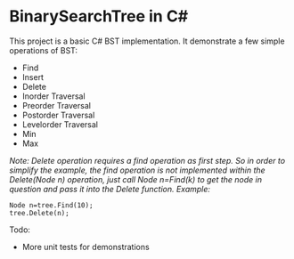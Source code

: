 BinarySearchTree in C#
================

This project is a basic C# BST implementation. It demonstrate a few simple operations of BST:
* Find
* Insert
* Delete
* Inorder Traversal
* Preorder Traversal
* Postorder Traversal
* Levelorder Traversal
* Min
* Max

*Note: Delete operation requires a find operation as first step. So in order to simplify the example, the find operation is not implemented within the Delete(Node n) operation, just call Node n=Find(k) to get the node in question and pass it into the Delete function. Example:*

```
Node n=tree.Find(10);
tree.Delete(n);
```

Todo:
* More unit tests for demonstrations
